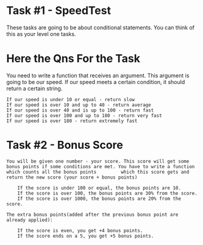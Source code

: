 # Task #1 - SpeedTest
These tasks are going to be about conditional statements. You can think of this as your level one tasks. 

# Here the Qns For the Task

You need to write a function that receives an argument. This argument is going to be our speed. If our speed meets a certain condition, it should return a certain string.

    If our speed is under 10 or equal - return slow
    If our speed is over 10 and up to 40 - return average
    If our speed is over 40 and is up to 100 - return fast
    If our speed is over 100 and up to 180 - return very fast
    If our speed is over 180 - return extremely fast
    
   
   
 # Task #2 - Bonus Score

    You will be given one number - your score. This score will get some bonus points if some conditions are met. You have to write a function which counts all the bonus points         which this score gets and return the new score (your score + bonus points)

        If the score is under 100 or equal, the bonus points are 10.
        If the score is over 100, the bonus points are 30% from the score.
        If the score is over 1000, the bonus points are 20% from the score.

    The extra bonus points(added after the previous bonus point are already applied):

        If the score is even, you get +4 bonus points.
        If the score ends on a 5, you get +5 bonus points.




